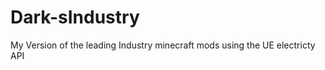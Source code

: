 Dark-sIndustry
==============

My Version of the leading Industry minecraft mods using the UE electricty API